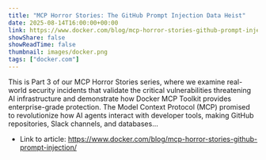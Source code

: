 ```yaml
---
title: "MCP Horror Stories: The GitHub Prompt Injection Data Heist"
date: 2025-08-14T16:00:00+00:00
link: https://www.docker.com/blog/mcp-horror-stories-github-prompt-injection/
showShare: false
showReadTime: false
thumbnail: images/docker.png
tags: ["docker.com"]
---
```

This is Part 3 of our MCP Horror Stories series, where we examine real-world security incidents that validate the critical vulnerabilities threatening AI infrastructure and demonstrate how Docker MCP Toolkit provides enterprise-grade protection. The Model Context Protocol (MCP) promised to revolutionize how AI agents interact with developer tools, making GitHub repositories, Slack channels, and databases...

- Link to article: https://www.docker.com/blog/mcp-horror-stories-github-prompt-injection/